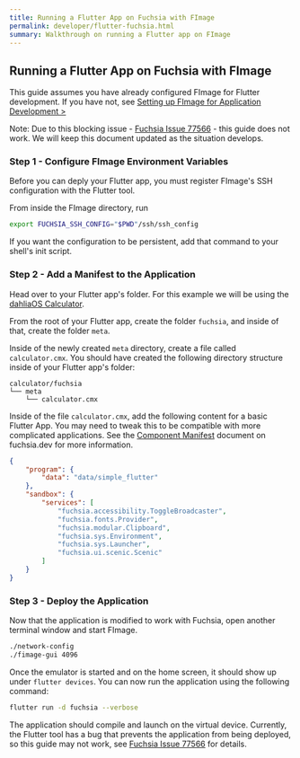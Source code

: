 ```yaml
---
title: Running a Flutter App on Fuchsia with FImage
permalink: developer/flutter-fuchsia.html
summary: Walkthrough on running a Flutter app on FImage
---
```

## Running a Flutter App on Fuchsia with FImage
This guide assumes you have already configured FImage for Flutter development. If you have not, see [Setting up FImage for Application Development >](fimage-setup)

Note: Due to this blocking issue - [Fuchsia Issue 77566](https://bugs.fuchsia.dev/p/fuchsia/issues/detail?id=77566) - this guide does not work. We will keep this document updated as the situation develops.

### Step 1 - Configure FImage Environment Variables
Before you can deply your Flutter app, you must register FImage's SSH configuration with the Flutter tool.

From inside the FImage directory, run
```bash
export FUCHSIA_SSH_CONFIG="$PWD"/ssh/ssh_config
```
If you want the configuration to be persistent, add that command to your shell's init script.
### Step 2 - Add a Manifest to the Application
Head over to your Flutter app's folder. For this example we will be using the [dahliaOS Calculator](https://github.com/dahliaOS/calculator).

From the root of your Flutter app, create the folder `fuchsia`, and inside of that, create the folder `meta`.

Inside of the newly created `meta` directory, create a file called `calculator.cmx`. You should have created the following directory structure inside of your Flutter app's folder:
```
calculator/fuchsia
└── meta
    └── calculator.cmx
```
Inside of the file `calculator.cmx`, add the following content for a basic Flutter App. You may need to tweak this to be compatible with more complicated applications. See the [Component Manifest](https://fuchsia.dev/fuchsia-src/glossary#component-manifest) document on fuchsia.dev for more information.
```json
{
    "program": {
        "data": "data/simple_flutter"
    },
    "sandbox": {
        "services": [
            "fuchsia.accessibility.ToggleBroadcaster",
            "fuchsia.fonts.Provider",
            "fuchsia.modular.Clipboard",
            "fuchsia.sys.Environment",
            "fuchsia.sys.Launcher",
            "fuchsia.ui.scenic.Scenic"
        ]
    }
}
```
### Step 3 - Deploy the Application

Now that the application is modified to work with Fuchsia, open another terminal window and start FImage.
```bash
./network-config
./fimage-gui 4096
```
Once the emulator is started and on the home screen, it should show up under `flutter devices`. You can now run the application using the following command:
```bash
flutter run -d fuchsia --verbose
```
The application should compile and launch on the virtual device. Currently, the Flutter tool has a bug that prevents the application from being deployed, so this guide may not work, see [Fuchsia Issue 77566](https://bugs.fuchsia.dev/p/fuchsia/issues/detail?id=77566) for details.